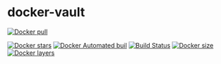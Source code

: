 # docker-vault
[![Docker pull](https://img.shields.io/docker/pulls/nouchka/vault)](https://hub.docker.com/r/nouchka/vault/)

[![Docker stars](https://img.shields.io/docker/stars/nouchka/vault)](https://hub.docker.com/r/nouchka/vault/)
[![Docker Automated buil](https://img.shields.io/docker/automated/nouchka/vault.svg)](https://hub.docker.com/r/nouchka/vault/)
[![Build Status](https://img.shields.io/travis/com/nouchka/docker-vault/master)](https://travis-ci.com/github/nouchka/docker-vault)
[![Docker size](https://img.shields.io/docker/image-size/nouchka/vault/latest)](https://hub.docker.com/r/nouchka/vault/)
[![Docker layers](https://img.shields.io/microbadger/layers/nouchka/vault/latest)](https://hub.docker.com/r/nouchka/vault/)

